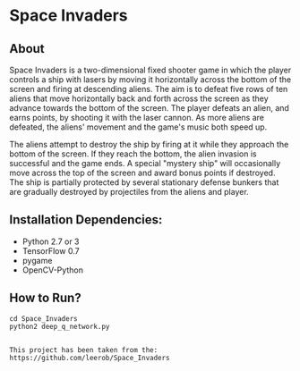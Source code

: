 Space Invaders
===========


About
-----
Space Invaders is a two-dimensional fixed shooter game in which the player controls a ship with lasers by moving it horizontally
across the bottom of the screen and firing at descending aliens. The aim is to defeat five rows of ten aliens that move
horizontally back and forth across the screen as they advance towards the bottom of the screen. The player defeats an alien,
and earns points, by shooting it with the laser cannon. As more aliens are defeated, the aliens' movement and the game's music
both speed up. 

The aliens attempt to destroy the ship by firing at it while they approach the bottom of the screen. If they reach the bottom,
the alien invasion is successful and the game ends. A special "mystery ship" will occasionally move across the top of the
screen and award bonus points if destroyed. The ship is partially protected by several stationary defense bunkers that are
gradually destroyed by projectiles from the aliens and player.


## Installation Dependencies:
* Python 2.7 or 3
* TensorFlow 0.7
* pygame
* OpenCV-Python

## How to Run?
```
cd Space_Invaders
python2 deep_q_network.py


This project has been taken from the: https://github.com/leerob/Space_Invaders
